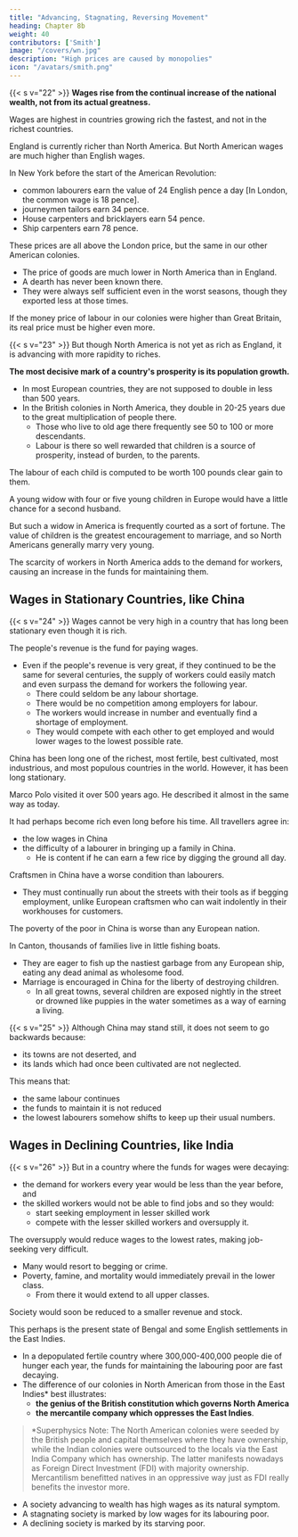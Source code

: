 ```yaml
---
title: "Advancing, Stagnating, Reversing Movement"
heading: Chapter 8b
weight: 40
contributors: ['Smith']
image: "/covers/wn.jpg"
description: "High prices are caused by monopolies"
icon: "/avatars/smith.png"
---
```




{{< s v="22" >}} **Wages rise from the continual increase of the national wealth, not from its actual greatness.** 

Wages are highest in countries growing rich the fastest, and not in the richest countries. 

England is currently richer than North America. But North American wages are much higher than English wages. 

In New York before the start of the American Revolution:
- common labourers earn the value of 24 English pence a day [In London, the common wage is 18 pence].
- journeymen tailors earn 34 pence.
- House carpenters and bricklayers earn 54 pence.
- Ship carpenters earn 78 pence.

These prices are all above the London price, but the same in our other American colonies.
- The price of goods are much lower in North America than in England.
- A dearth has never been known there.
- They were always self sufficient even in the worst seasons, though they exported less at those times.

If the money price of labour in our colonies were higher than Great Britain, its real price must be higher even more.



{{< s v="23" >}} But though North America is not yet as rich as England, it is advancing with more rapidity to riches.

**The most decisive mark of a country's prosperity is its population growth.**

- In most European countries, they are not supposed to double in less than 500 years.
- In the British colonies in North America, they double in 20-25 years due to the great multiplication of people there.
  - Those who live to old age there frequently see 50 to 100 or more descendants.
  - Labour is there so well rewarded that children is a source of prosperity, instead of burden, to the parents.

The labour of each child is computed to be worth 100 pounds clear gain to them.

A young widow with four or five young children in Europe would have a little chance for a second husband.

But such a widow in America is frequently courted as a sort of fortune. The value of children is the greatest encouragement to marriage, and so North Americans generally marry very young.

The scarcity of workers in North America adds to the demand for workers, causing an increase in the funds for maintaining them.



## Wages in Stationary Countries, like China

{{< s v="24" >}} Wages cannot be very high in a country that has long been stationary even though it is rich.

The people's revenue is the fund for paying wages.
- Even if the people's revenue is very great, if they continued to be the same for several centuries, the supply of workers could easily match and even surpass the demand for workers the following year.
  - There could seldom be any labour shortage.
  - There would be no competition among employers for labour.
  - The workers would increase in number and eventually find a shortage of employment.
  - They would compete with each other to get employed and would lower wages to the lowest possible rate.

China has been long one of the richest, most fertile, best cultivated, most industrious, and most populous countries in the world. However, it has been long stationary.

Marco Polo visited it over 500 years ago. He described it almost in the same way as today.

It had perhaps become rich even long before his time. All travellers agree in: 
- the low wages in China
- the difficulty of a labourer in bringing up a family in China.
  - He is content if he can earn a few rice by digging the ground all day.

Craftsmen in China have a worse condition than labourers.
- They must continually run about the streets with their tools as if begging employment, unlike European craftsmen who can wait indolently in their workhouses for customers.

The poverty of the poor in China is worse than any European nation.

In Canton, thousands of families live in little fishing boats. 
- They are eager to fish up the nastiest garbage from any European ship, eating any dead animal as wholesome food.
- Marriage is encouraged in China for the liberty of destroying children.
  - In all great towns, several children are exposed nightly in the street or drowned like puppies in the water sometimes as a way of earning a living.


{{< s v="25" >}} Although China may stand still, it does not seem to go backwards because: 
- its towns are not deserted, and
- its lands which had once been cultivated are not neglected.

This means that:
- the same labour continues
- the funds to maintain it is not reduced
- the lowest labourers somehow shifts to keep up their usual numbers.


## Wages in Declining Countries, like India

{{< s v="26" >}} But in a country where the funds for wages were decaying: 
- the demand for workers every year would be less than the year before, and
- the skilled workers would not be able to find jobs and so they would:
  - start seeking employment in lesser skilled work
  - compete with the lesser skilled workers and oversupply it.

The oversupply would reduce wages to the lowest rates, making job-seeking very difficult.
- Many would resort to begging or crime.
- Poverty, famine, and mortality would immediately prevail in the lower class.
  - From there it would extend to all upper classes.

Society would soon be reduced to a smaller revenue and stock<!-- which had escaped the calamity that destroyed the rest -->.

This perhaps is the present state of Bengal and some English settlements in the East Indies.
- In a depopulated fertile country where 300,000-400,000 people die of hunger each year, the funds for maintaining the labouring poor are fast decaying.
- The difference of our colonies in North American from those in the East Indies* best illustrates:
  - **the genius of the British constitution which governs North America**
  - **the mercantile company which oppresses the East Indies**.

> *Superphysics Note: The North American colonies were seeded by the British people and capital themselves where they have ownership, while the Indian colonies were outsourced to the locals via the East India Company which has ownership. The latter manifests nowadays as Foreign Direct Investment (FDI) with majority ownership. Mercantilism benefitted natives in an oppressive way just as FDI really benefits the investor more. 


- A society advancing to wealth has high wages as its natural symptom.
- A stagnating society is marked by low wages for its labouring poor.
- A declining society is marked by its starving poor.
